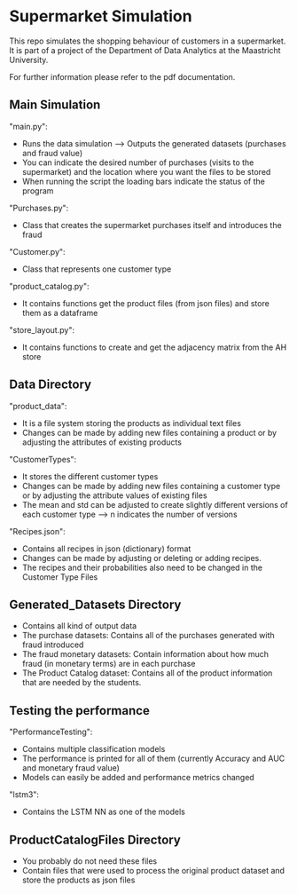 Supermarket Simulation
====================

This repo simulates the shopping behaviour of customers in a supermarket. It is part of a project of the Department of Data Analytics at the Maastricht University. 

For further information please refer to the pdf documentation.


Main Simulation
----

"main.py":
- Runs the data simulation --> Outputs the generated datasets (purchases and fraud value)
- You can indicate the desired number of purchases (visits to the supermarket) and the location where you want the files to be stored
- When running the script the loading bars indicate the status of the program

"Purchases.py":
- Class that creates the supermarket purchases itself and introduces the fraud

"Customer.py":
- Class that represents one customer type

"product_catalog.py":
- It contains functions get the product files (from json files) and store them as a dataframe

"store_layout.py":
- It contains functions to create and get the adjacency matrix from the AH store



Data Directory
----
"product_data":
- It is a file system storing the products as individual text files
- Changes can be made by adding new files containing a product or by adjusting the attributes of existing products

"CustomerTypes":
- It stores the different customer types
- Changes can be made by adding new files containing a customer type or by adjusting the attribute values of existing files
- The mean and std can be adjusted to create slightly different versions of each customer type --> n indicates the number of versions

"Recipes.json":
- Contains all recipes in json (dictionary) format
- Changes can be made by adjusting or deleting or adding recipes.
- The recipes and their probabilities also need to be changed in the Customer Type Files



Generated_Datasets Directory
----

- Contains all kind of output data
- The purchase datasets: Contains all of the purchases generated with fraud introduced
- The fraud monetary datasets: Contain information about how much fraud (in monetary terms) are in each purchase
- The Product Catalog dataset: Contains all of the product information that are needed by the students.



Testing the performance
----

"PerformanceTesting":
- Contains multiple classification models
- The performance is printed for all of them (currently Accuracy and AUC and monetary fraud value)
- Models can easily be added and performance metrics changed

"lstm3":
- Contains the LSTM NN as one of the models



ProductCatalogFiles Directory
----

- You probably do not need these files
- Contain files that were used to process the original product dataset and store the products as json files